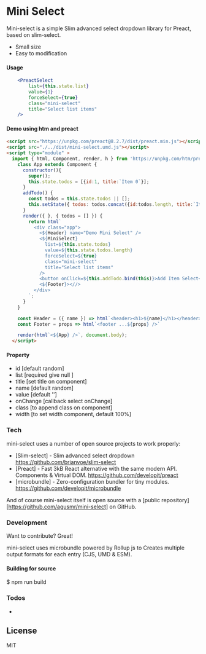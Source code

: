 # Mini Select
Mini-select is a simple Slim advanced select dropdown library for Preact, based on slim-select.
  - Small size
  - Easy to modification
  
#### Usage
```jsx
    <PreactSelect 
        list={this.state.list}  
        value={1} 
        forceSelect={true} 
        class="mini-select" 
        title="Select list items" 
    />
```
#### Demo using htm and preact
```html
<script src="https://unpkg.com/preact@8.2.7/dist/preact.min.js"></script>
<script src="./../dist/mini-select.umd.js"></script>
<script type="module" >
  import { html, Component, render, h } from 'https://unpkg.com/htm/preact/standalone.mjs';
    class App extends Component {
      constructor(){
        super();
        this.state.todos = [{id:1, title:`Item 0`}];
      }
      addTodo() {
        const todos = this.state.todos || [];
        this.setState({ todos: todos.concat({id:todos.length, title:`Item ${todos.length}`}) });
      }
      render({ }, { todos = [] }) {
        return html`
          <div class="app">
            <${Header} name="Demo Mini Select" />
            <${MiniSelect} 
              list=${this.state.todos}  
              value=${this.state.todos.length} 
              forceSelect=${true} 
              class="mini-select" 
              title="Select list items" 
            />
            <button onClick=${this.addTodo.bind(this)}>Add Item Select</button>
            <${Footer}><//>
          </div>
        `;
      }
    }

    const Header = ({ name }) => html`<header><h1>${name}</h1></header>`
    const Footer = props => html`<footer ...${props} />`

    render(html`<${App} />`, document.body);
  </script>
```
#### Property
- id [default random]
- list [required give null ]
- title [set title on component]
- name [default random]
- value [default '']
- onChange [callback select onChange]
- class [to append class on component]
- width [to set width component, default 100%]

### Tech
mini-select uses a number of open source projects to work properly:
* [Slim-select] - Slim advanced select dropdown https://github.com/brianvoe/slim-select
* [Preact] - Fast 3kB React alternative with the same modern API. Components & Virtual DOM. https://github.com/developit/preact
* [microbundle] - Zero-configuration bundler for tiny modules. https://github.com/developit/microbundle

And of course mini-select itself is open source with a [public repository][https://github.com/agusmr/mini-select]
 on GitHub.

### Development

Want to contribute? Great!

mini-select uses microbundle powered by Rollup js to Creates multiple output formats for each entry (CJS, UMD & ESM).

#### Building for source
$ npm run build

### Todos
-

License
----

MIT

